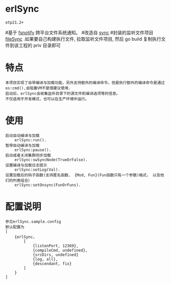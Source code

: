 # erlSync
    otp21.2+
#基于 [fsnotify](https://github.com/fsnotify/fsnotify) 跨平台文件系统通知。
#改造自 [sync](https://github.com/rustyio/sync)
#封装的监听文件项目[fileSync](https://github.com/SisMaker/fileSync) .如果要自己构建执行文件, 拉取监听文件项目, 然后 go build 复制执行文件到该工程的 priv 目录即可

# 特点
    本项目实现了自带编译与加载功能，另外支持额外的编译命令，但是执行额外的编译命令是通过os:cmd(),会阻塞VM不是很建议使用.
    启动后，erlSync会收集监听目录下的源文件和编译选项等的信息。
    不仅适用于开发模式，也可以在生产环境中运行。
    
# 使用
    启动自动编译与加载 
        erlSync:run().
    暂停自动编译与加载
        erlSync:pause().
    启动或者关闭集群同步加载
        erlSync:swSyncNode(TrueOrFalse).
    设置编译与加载日志提示
        erlSync:setLog(Val).
    设置加载后的钩子函数(支持匿名函数， {Mod, Fun}(Fun函数只有一个参数)格式， 以及他们的列表组合）
        erlSync:setOnsync(FunOrFuns).   
        
# 配置说明
    参见erlSync.sample.config
    默认配置为
    [ 
        {erlSync，
    	    [
    	        {listenPort, 12369},
                {compileCmd, undefined},
                {srcDirs, undefined}
                {log, all},     
                {descendant, fix}
            ]      
        } 
    ]